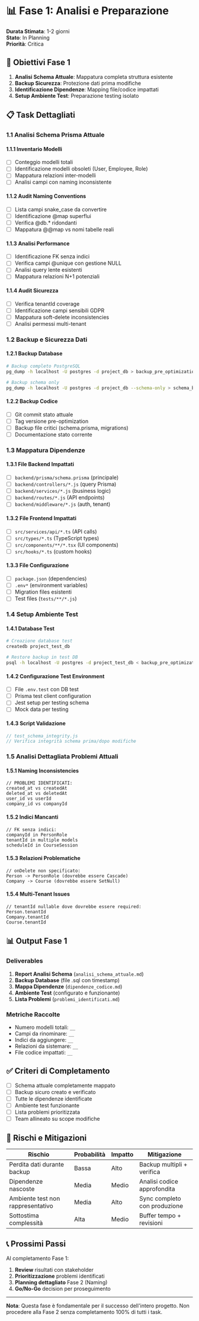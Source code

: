 # 📊 Fase 1: Analisi e Preparazione

**Durata Stimata**: 1-2 giorni  
**Stato**: In Planning  
**Priorità**: Critica  

## 🎯 Obiettivi Fase 1

1. **Analisi Schema Attuale**: Mappatura completa struttura esistente
2. **Backup Sicurezza**: Protezione dati prima modifiche
3. **Identificazione Dipendenze**: Mapping file/codice impattati
4. **Setup Ambiente Test**: Preparazione testing isolato

## 📋 Task Dettagliati

### 1.1 Analisi Schema Prisma Attuale

#### 1.1.1 Inventario Modelli
- [ ] Conteggio modelli totali
- [ ] Identificazione modelli obsoleti (User, Employee, Role)
- [ ] Mappatura relazioni inter-modelli
- [ ] Analisi campi con naming inconsistente

#### 1.1.2 Audit Naming Conventions
- [ ] Lista campi snake_case da convertire
- [ ] Identificazione @map superflui
- [ ] Verifica @db.* ridondanti
- [ ] Mappatura @@map vs nomi tabelle reali

#### 1.1.3 Analisi Performance
- [ ] Identificazione FK senza indici
- [ ] Verifica campi @unique con gestione NULL
- [ ] Analisi query lente esistenti
- [ ] Mappatura relazioni N+1 potenziali

#### 1.1.4 Audit Sicurezza
- [ ] Verifica tenantId coverage
- [ ] Identificazione campi sensibili GDPR
- [ ] Mappatura soft-delete inconsistencies
- [ ] Analisi permessi multi-tenant

### 1.2 Backup e Sicurezza Dati

#### 1.2.1 Backup Database
```bash
# Backup completo PostgreSQL
pg_dump -h localhost -U postgres -d project_db > backup_pre_optimization_$(date +%Y%m%d_%H%M%S).sql

# Backup schema only
pg_dump -h localhost -U postgres -d project_db --schema-only > schema_backup_$(date +%Y%m%d_%H%M%S).sql
```

#### 1.2.2 Backup Codice
- [ ] Git commit stato attuale
- [ ] Tag versione pre-optimization
- [ ] Backup file critici (schema.prisma, migrations)
- [ ] Documentazione stato corrente

### 1.3 Mappatura Dipendenze

#### 1.3.1 File Backend Impattati
- [ ] `backend/prisma/schema.prisma` (principale)
- [ ] `backend/controllers/*.js` (query Prisma)
- [ ] `backend/services/*.js` (business logic)
- [ ] `backend/routes/*.js` (API endpoints)
- [ ] `backend/middleware/*.js` (auth, tenant)

#### 1.3.2 File Frontend Impattati
- [ ] `src/services/api/*.ts` (API calls)
- [ ] `src/types/*.ts` (TypeScript types)
- [ ] `src/components/**/*.tsx` (UI components)
- [ ] `src/hooks/*.ts` (custom hooks)

#### 1.3.3 File Configurazione
- [ ] `package.json` (dependencies)
- [ ] `.env*` (environment variables)
- [ ] Migration files esistenti
- [ ] Test files (`tests/**/*.js`)

### 1.4 Setup Ambiente Test

#### 1.4.1 Database Test
```bash
# Creazione database test
createdb project_test_db

# Restore backup in test DB
psql -h localhost -U postgres -d project_test_db < backup_pre_optimization.sql
```

#### 1.4.2 Configurazione Test Environment
- [ ] File `.env.test` con DB test
- [ ] Prisma test client configuration
- [ ] Jest setup per testing schema
- [ ] Mock data per testing

#### 1.4.3 Script Validazione
```javascript
// test_schema_integrity.js
// Verifica integrità schema prima/dopo modifiche
```

### 1.5 Analisi Dettagliata Problemi Attuali

#### 1.5.1 Naming Inconsistencies
```prisma
// PROBLEMI IDENTIFICATI:
created_at vs createdAt
deleted_at vs deletedAt
user_id vs userId
company_id vs companyId
```

#### 1.5.2 Indici Mancanti
```prisma
// FK senza indici:
companyId in PersonRole
tenantId in multiple models
scheduleId in CourseSession
```

#### 1.5.3 Relazioni Problematiche
```prisma
// onDelete non specificato:
Person -> PersonRole (dovrebbe essere Cascade)
Company -> Course (dovrebbe essere SetNull)
```

#### 1.5.4 Multi-Tenant Issues
```prisma
// tenantId nullable dove dovrebbe essere required:
Person.tenantId
Company.tenantId
Course.tenantId
```

## 📊 Output Fase 1

### Deliverables
1. **Report Analisi Schema** (`analisi_schema_attuale.md`)
2. **Backup Database** (file .sql con timestamp)
3. **Mappa Dipendenze** (`dipendenze_codice.md`)
4. **Ambiente Test** (configurato e funzionante)
5. **Lista Problemi** (`problemi_identificati.md`)

### Metriche Raccolte
- Numero modelli totali: `__`
- Campi da rinominare: `__`
- Indici da aggiungere: `__`
- Relazioni da sistemare: `__`
- File codice impattati: `__`

## ✅ Criteri di Completamento

- [ ] Schema attuale completamente mappato
- [ ] Backup sicuro creato e verificato
- [ ] Tutte le dipendenze identificate
- [ ] Ambiente test funzionante
- [ ] Lista problemi prioritizzata
- [ ] Team allineato su scope modifiche

## 🚨 Rischi e Mitigazioni

| Rischio | Probabilità | Impatto | Mitigazione |
|---------|-------------|---------|-------------|
| Perdita dati durante backup | Bassa | Alto | Backup multipli + verifica |
| Dipendenze nascoste | Media | Medio | Analisi codice approfondita |
| Ambiente test non rappresentativo | Media | Alto | Sync completo con produzione |
| Sottostima complessità | Alta | Medio | Buffer tempo + revisioni |

## 📞 Prossimi Passi

Al completamento Fase 1:
1. **Review** risultati con stakeholder
2. **Prioritizzazione** problemi identificati
3. **Planning dettagliato** Fase 2 (Naming)
4. **Go/No-Go** decision per proseguimento

---

**Nota**: Questa fase è fondamentale per il successo dell'intero progetto. Non procedere alla Fase 2 senza completamento 100% di tutti i task.
